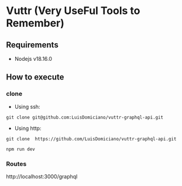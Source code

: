 # Vuttr (Very UseFul Tools to Remember)

## Requirements

- Nodejs v18.16.0

## How to execute

### clone
- Using ssh:
```
git clone git@github.com:LuisDomiciano/vuttr-graphql-api.git
```

- Using http:
```
git clone  https://github.com/LuisDomiciano/vuttr-graphql-api.git
```

```
npm run dev
```

### Routes

http://localhost:3000/graphql
